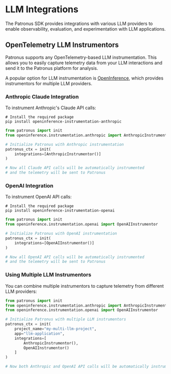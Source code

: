 # LLM Integrations

The Patronus SDK provides integrations with various LLM providers to enable observability, evaluation, and experimentation with LLM applications.

## OpenTelemetry LLM Instrumentors

Patronus supports any OpenTelemetry-based LLM instrumentation. This allows you to easily capture telemetry data from your LLM interactions and send it to the Patronus platform for analysis.

A popular option for LLM instrumentation is [OpenInference](https://github.com/Arize-ai/openinference), which provides instrumentors for multiple LLM providers.

### Anthropic Claude Integration

To instrument Anthropic's Claude API calls:

```shell
# Install the required package
pip install openinference-instrumentation-anthropic
```

```python
from patronus import init
from openinference.instrumentation.anthropic import AnthropicInstrumentor

# Initialize Patronus with Anthropic instrumentation
patronus_ctx = init(
    integrations=[AnthropicInstrumentor()]
)

# Now all Claude API calls will be automatically instrumented
# and the telemetry will be sent to Patronus
```

### OpenAI Integration

To instrument OpenAI API calls:

```shell
# Install the required package
pip install openinference-instrumentation-openai
```

```python
from patronus import init
from openinference.instrumentation.openai import OpenAIInstrumentor

# Initialize Patronus with OpenAI instrumentation
patronus_ctx = init(
    integrations=[OpenAIInstrumentor()]
)

# Now all OpenAI API calls will be automatically instrumented
# and the telemetry will be sent to Patronus
```

### Using Multiple LLM Instrumentors

You can combine multiple instrumentors to capture telemetry from different LLM providers:

```python
from patronus import init
from openinference.instrumentation.anthropic import AnthropicInstrumentor
from openinference.instrumentation.openai import OpenAIInstrumentor

# Initialize Patronus with multiple LLM instrumentors
patronus_ctx = init(
    project_name="my-multi-llm-project",
    app="llm-application",
    integrations=[
        AnthropicInstrumentor(),
        OpenAIInstrumentor()
    ]
)

# Now both Anthropic and OpenAI API calls will be automatically instrumented
```
